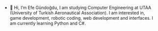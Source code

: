 - 👋 Hi, I’m Efe Gündoğdu, I am studying Computer Engineering at UTAA (University of Turkish Aeronautical Association).
I am interested in, game development, robotic coding, web development and interfaces.
I am currently learning Python and C#.
